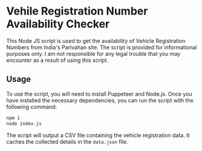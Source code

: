 # Vehile Registration Number Availability Checker
This Node JS script is used to get the availability of Vehicle Registration Numbers from India's Parivahan site. The script is provided for informational purposes only. I am not responsible for any legal trouble that you may encounter as a result of using this script.

## Usage

To use the script, you will need to install Puppeteer and Node.js. Once you have installed the necessary dependencies, you can run the script with the following command:

```bash
npm i
node index.js
```

The script will output a CSV file containing the vehicle registration data.
It caches the collected details in the `data.json` file.

